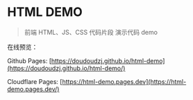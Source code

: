 # HTML DEMO

> 前端 HTML、JS、CSS 代码片段 演示代码 demo

在线预览：

Github Pages: [https://doudoudzj.github.io/html-demo](https://doudoudzj.github.io/html-demo/)

Cloudflare Pages: [https://html-demo.pages.dev](https://html-demo.pages.dev/)

